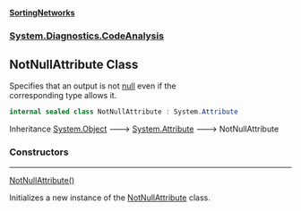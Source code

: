 #### [SortingNetworks](index.md 'index')
### [System.Diagnostics.CodeAnalysis](System_Diagnostics_CodeAnalysis.md 'System.Diagnostics.CodeAnalysis')
## NotNullAttribute Class
Specifies that an output is not [null](https://docs.microsoft.com/en-us/dotnet/csharp/language-reference/keywords/null 'https://docs.microsoft.com/en-us/dotnet/csharp/language-reference/keywords/null') even if the  
corresponding type allows it.  
```csharp
internal sealed class NotNullAttribute : System.Attribute
```

Inheritance [System.Object](https://docs.microsoft.com/en-us/dotnet/api/System.Object 'System.Object') &#129106; [System.Attribute](https://docs.microsoft.com/en-us/dotnet/api/System.Attribute 'System.Attribute') &#129106; NotNullAttribute  
### Constructors

***
[NotNullAttribute()](System_Diagnostics_CodeAnalysis_NotNullAttribute_NotNullAttribute().md 'System.Diagnostics.CodeAnalysis.NotNullAttribute.NotNullAttribute()')

Initializes a new instance of the [NotNullAttribute](System_Diagnostics_CodeAnalysis_NotNullAttribute.md 'System.Diagnostics.CodeAnalysis.NotNullAttribute') class.  
